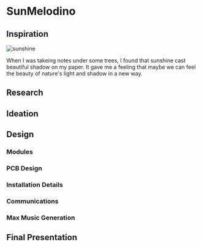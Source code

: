 # SunMelodino

## Inspiration

![sunshine](.inspiration/sunshine.png) 

When I was takeing notes under some trees, I found that sunshine cast beautiful shadow on my paper. It gave me a feeling that maybe we can feel the beauty of nature's light and shadow in a new way.

## Research

## Ideation

## Design

### Modules

### PCB Design

### Installation Details

### Communications

### Max Music Generation

## Final Presentation 

